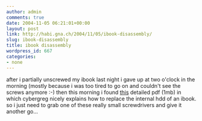 ```yaml
---
author: admin
comments: true
date: 2004-11-05 06:21:01+00:00
layout: post
link: http://habi.gna.ch/2004/11/05/ibook-disassembly/
slug: ibook-disassembly
title: ibook disassembly
wordpress_id: 667
categories:
- none
---
```


after i partially unscrewed my ibook last night i gave up at two o'clock in the morning (mostly because i was too tired to go on and couldn't see the screws anymore :-)
then this morning i found [this](http://golem.ph.utexas.edu/~distler/blog/files/iBook500HDRev1.2.pdf) detailed pdf (1mb) in which cybergreg nicely explains how to replace the internal hdd of an ibook.
so i just need to grab one of these really small screwdrivers and give it another go...
